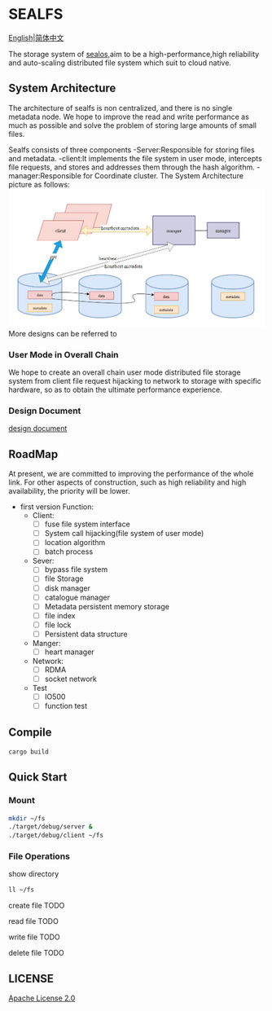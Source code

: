 # SEALFS
[English](https://github.com/labring/sealfs/blob/main/README.MD)|[简体中文](https://github.com/labring/sealfs/blob/main/README-ZH.MD)

The storage system of [sealos](https://github.com/labring/sealos),aim to be a high-performance,high reliability and auto-scaling distributed file system which suit to cloud native.

## System Architecture
The architecture of sealfs is non centralized, and there is no single metadata node. We hope to improve the read and write performance as much as possible and solve the problem of storing large amounts of small files.

Sealfs consists of three components
-Server:Responsible for storing files and metadata.
-client:It implements the file system in user mode, intercepts file requests, and stores and addresses them through the hash algorithm.
-manager:Responsible for Coordinate cluster.
The System Architecture picture as follows:
![](docs/images/architecture.jpg)
More designs can be referred to

### User Mode in Overall Chain
We hope to create an overall chain user mode distributed file storage system from client file request hijacking to network to storage with specific hardware, so as to obtain the ultimate performance experience.

### Design Document
[design document](https://github.com/labring/sealfs/blob/main/docs/README.MD)

## RoadMap
At present, we are committed to improving the performance of the whole link. For other aspects of construction, such as high reliability and high availability, the priority will be lower.
- first version Function:
  - Client:
    - [ ] fuse file system interface
    - [ ] System call hijacking(file system of user mode)
    - [ ] location algorithm
    - [ ] batch process 

  - Sever:
    - [ ] bypass  file system
    - [ ] file Storage
    - [ ] disk manager
    - [ ] catalogue manager
    - [ ] Metadata persistent memory storage
    - [ ] file index
    - [ ] file lock
    - [ ] Persistent data structure
    
  - Manger:
    - [ ] heart manager
    
  - Network:
    - [ ] RDMA
    - [ ] socket network 
    
  - Test
    - [ ] IO500
    - [ ] function test

## Compile

```bash
cargo build
```

## Quick Start

### Mount

```bash
mkdir ~/fs
./target/debug/server &
./target/debug/client ~/fs
```

### File Operations

show directory
```bash
ll ~/fs
```
create file
TODO

read file
TODO

write file
TODO

delete file
TODO

## LICENSE
[Apache License 2.0](https://github.com/labring/sealfs/blob/main/LICENSE)